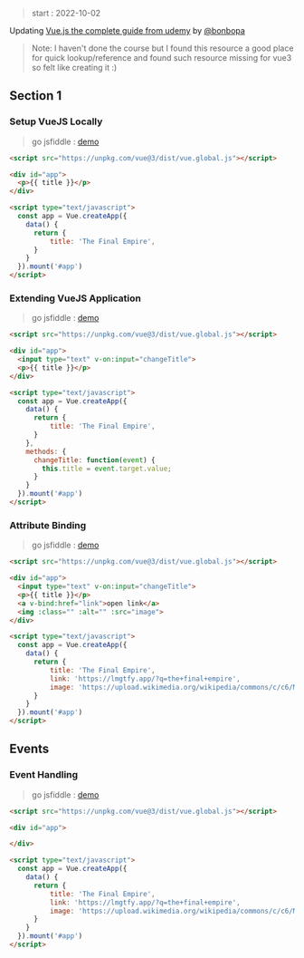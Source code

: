 > start : 2022-10-02

 Updating [Vue.js the complete guide from udemy]() by [@bonbopa](github.com/bonbonpa/vue3-udm-guide)

> Note: I haven't done the course but I found this resource a good place for quick lookup/reference and found such resource missing for vue3 so felt like creating it :)

## Section 1

### Setup VueJS Locally

> go jsfiddle : [demo](https://jsfiddle.net/abhi_jl/857jm2nf/2/)

```html
<script src="https://unpkg.com/vue@3/dist/vue.global.js"></script>

<div id="app">
  <p>{{ title }}</p>
</div>

<script type="text/javascript">
  const app = Vue.createApp({
    data() {
      return {
          title: 'The Final Empire',
      }
    }
  }).mount('#app')
</script>
```

### Extending VueJS Application

> go jsfiddle : [demo](https://jsfiddle.net/abhi_jl/o76q5phg/5/)

```html
<script src="https://unpkg.com/vue@3/dist/vue.global.js"></script>

<div id="app">
  <input type="text" v-on:input="changeTitle">
  <p>{{ title }}</p>
</div>

<script type="text/javascript">
  const app = Vue.createApp({
    data() {
      return {
          title: 'The Final Empire',
      }
    },
    methods: {
      changeTitle: function(event) {
        this.title = event.target.value;
      }
    }
  }).mount('#app')
</script>
```

### Attribute Binding

> go jsfiddle : [demo](https://jsfiddle.net/abhi_jl/82t09qyh/13/)

```html
<script src="https://unpkg.com/vue@3/dist/vue.global.js"></script>

<div id="app">
  <input type="text" v-on:input="changeTitle">
  <p>{{ title }}</p>
  <a v-bind:href="link">open link</a>
  <img :class="" :alt="" :src="image">
</div>

<script type="text/javascript">
  const app = Vue.createApp({
    data() {
      return {
          title: 'The Final Empire',
          link: 'https://lmgtfy.app/?q=the+final+empire',
          image: 'https://upload.wikimedia.org/wikipedia/commons/c/c6/Median_Empire.jpg'
      }
    }
  }).mount('#app')
</script>
```


## Events


### Event Handling

> go jsfiddle : [demo](https://jsfiddle.net/abhi_jl/82t09qyh/14/)

```html
<script src="https://unpkg.com/vue@3/dist/vue.global.js"></script>

<div id="app">

</div>

<script type="text/javascript">
  const app = Vue.createApp({
    data() {
      return {
          title: 'The Final Empire',
          link: 'https://lmgtfy.app/?q=the+final+empire',
          image: 'https://upload.wikimedia.org/wikipedia/commons/c/c6/Median_Empire.jpg'
      }
    }
  }).mount('#app')
</script>
```
